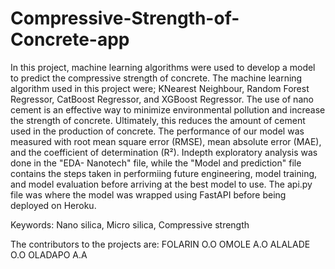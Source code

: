 # Compressive-Strength-of-Concrete-app
In this project, machine learning algorithms were used to develop a model to predict the compressive strength of concrete. The machine learning algorithm used in this project were; KNearest Neighbour, Random Forest Regressor, CatBoost Regressor, and XGBoost Regressor. The use of nano cement is an effective way to minimize environmental pollution and increase the strength of concrete. Ultimately, this reduces the amount of cement used in the production of concrete. The performance of our model was measured with root mean square error (RMSE), mean absolute error (MAE), and the coefficient of determination (R²).
Indepth exploratory analysis was done in the "EDA- Nanotech" file, while the "Model and prediction" file contains the steps taken in performiing future engineering, model training, and model evaluation before arriving at the best model to use.
The api.py file was where the model was wrapped using FastAPI before being deployed on Heroku.

Keywords: Nano silica, Micro silica, Compressive strength

The contributors to the projects are:
FOLARIN O.O
OMOLE A.O
ALALADE O.O
OLADAPO A.A
